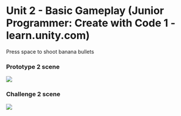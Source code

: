 # Unit 2 - Basic Gameplay (Junior Programmer: Create with Code 1 - learn.unity.com)

Press space to shoot banana bullets
### Prototype 2 scene
![](https://github.com/nguyen-duc-viet/Prototype-2/blob/master/GamePlayImages/1.png)
### Challenge 2 scene
![](https://github.com/nguyen-duc-viet/Prototype-2/blob/master/GamePlayImages/2.png)
